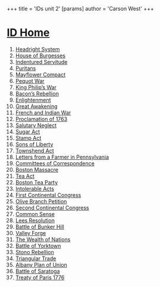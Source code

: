 +++
 title = 'IDs unit 2'
[params]
	author = 'Carson West'
+++
# [ID Home](./../id-home/)

1. [Headright System](./../headright-system/) 
2. [House of Burgesses](./../house-of-burgesses/) 
3. [Indentured Servitude](./../indentured-servitude/)
4. [Puritans](./../puritans/)
5. [Mayflower Compact](./../mayflower-compact/)
6. [Pequot War](./../pequot-war/) 
7. [King Philip’s War](./../king-philip’s-war/) 
8. [Bacon’s Rebellion](./../bacon’s-rebellion/) 
9. [Enlightenment](./../enlightenment/) 
10. [Great Awakening](./../great-awakening/) 
11. [French and Indian War](./../french-and-indian-war/)
12. [Proclamation of 1763](./../proclamation-of-1763/)
13. [Salutary Neglect](./../salutary-neglect/)
14. [Sugar Act](./../sugar-act/)
15. [Stamp Act](./../stamp-act/)
16. [Sons of Liberty](./../sons-of-liberty/)
17. [Townshend Act](./../townshend-act/) 
18. [Letters from a Farmer in Pennsylvania](./../letters-from-a-farmer-in-pennsylvania/)
19. [Committees of Correspondence](./../committees-of-correspondence/)
20. [Boston Massacre](./../boston-massacre/)
21. [Tea Act](./../tea-act/)
22. [Boston Tea Party](./../boston-tea-party/)
23. [Intolerable Acts](./../intolerable-acts/)
24. [First Continental Congress](./../first-continental-congress/)
25. [Olive Branch Petition](./../olive-branch-petition/)
26. [Second Continental Congress](./../second-continental-congress/)
27. [Common Sense](./../common-sense/)
28. [Lees Resolution](./../lees-resolution/)
29. [Battle of Bunker Hill](./../battle-of-bunker-hill/)
30. [Valley Forge](./../valley-forge/)
31. [The Wealth of Nations](./../the-wealth-of-nations/)
32. [Battle of Yorktown](./../battle-of-yorktown/)
33. [Stono Rebellion](./../stono-rebellion/)
34. [Triangular Trade](./../triangular-trade/)
35. [Albany Plan of Union](./../albany-plan-of-union/)
36. [Battle of Saratoga](./../battle-of-saratoga/)
37. [Treaty of Paris 1776](./../treaty-of-paris-1776/)
